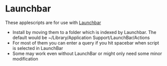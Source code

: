 # Launchbar
These applescripts are for use with [Launchbar](http://www.obdev.at/products/launchbar/)
- Install by moving them to a folder which is indexed by Launchbar. The default would be ~/Library/Application Support/LaunchBar/Actions
- For most of them you can enter a query if you hit spacebar when script is selected in LaunchBar
- Some may work even without LaunchBar or might only need some minor modification